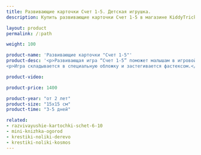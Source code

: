 ```yaml
---
title: Развивающие карточки Счет 1-5. Детская игрушка.
description: Купить развивающие карточки Счет 1-5 в магазине KiddyTrick

layout: product
permalink: /:path

weight: 100

product-name: 'Развивающие карточки "Счет 1-5"'
product-desc: '<p>Развивающая игра “Счет 1-5” поможет малышам в игровой форме изучить цифры от 1 до 5. В игре 5 карточек, к которым пришиты уголки-кармашки с цифрами. Ребенку нужно разложить по карточкам фетровые детали - в игре 1 морковка, 2 улитки, 3 ягодки, 4 цветочка и 5 звездочек. Все элементы фиксируются на карточках магнитами.</p>
<p>Игра складывается в специальную обложку и застегивается фастексом.</p>'

product-video:

product-price: 1400

product-year: "от 2 лет"
product-size: "15х15 см"
product-time: "3-5 дней"

related:
- razvivayushie-kartochki-schet-6-10
- mini-knizhka-ogorod
- krestiki-noliki-derevo
- krestiki-noliki-kosmos
---
```

	